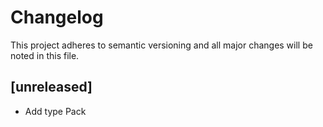 # Changelog

This project adheres to semantic versioning and all major changes will
be noted in this file.

## [unreleased] 

- Add type Pack
